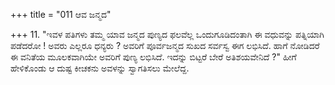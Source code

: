 +++
title = "011 ಆವ ಜನ್ಮದ"

+++
11.  "ಇವಳ ಪತಿಗಳು ತಮ್ಮ ಯಾವ ಜನ್ಮದ ಪುಣ್ಯದ ಫಲವೆಲ್ಲ ಒಂದುಗೂಡಿದಂತಾಗಿ ಈ ವಧುವನ್ನು ಪತ್ನಿಯಾಗಿ ಪಡೆದರೋ ! ಅವರು ಎಲ್ಲರೂ ಧನ್ಯರು ? ಅವರಿಗೆ ಪೂರ್ವಜನ್ಮದ ಸುಖದ ಸರ್ವಸ್ವ ಈಗ ಲಭಿಸಿದೆ. ಹಾಗೆ ನೋಡಿದರೆ ಈ ವನಿತೆಯ ಮೂಲಕವಾಗಿಯೇ ಅವರಿಗೆ ಪುಣ್ಯ ಲಭಿಸಿದೆ. ಇದನ್ನು ಬಿಟ್ಟರೆ ಬೇರೆ ಅತಿಶಯವೇನಿದೆ ?" ಹೀಗೆ ಹೇಳಿಕೊಂಡು ಆ ದುಷ್ಟ ಕೀಚಕನು ಅವಳನ್ನು ಸ್ವಾಗತಿಸಲು ಮೇಲೆದ್ದ.